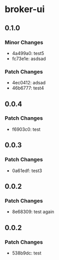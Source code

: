 # broker-ui

## 0.1.0

### Minor Changes

- 4a499a0: test5
- fc73e1e: asdsad

### Patch Changes

- 4ec0412: adsad
- 46b6777: test4

## 0.0.4

### Patch Changes

- f6903c0: test

## 0.0.3

### Patch Changes

- 0a61edf: test3

## 0.0.2

### Patch Changes

- 8e68309: test again

## 0.0.2

### Patch Changes

- 538b9dc: test
